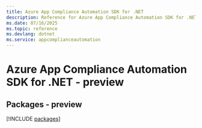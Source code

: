 ```yaml
---
title: Azure App Compliance Automation SDK for .NET
description: Reference for Azure App Compliance Automation SDK for .NET
ms.date: 07/16/2025
ms.topic: reference
ms.devlang: dotnet
ms.service: appcomplianceautomation
---
```

# Azure App Compliance Automation SDK for .NET - preview
## Packages - preview
[!INCLUDE [packages](app-compliance-automation-index.md)]